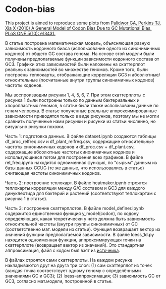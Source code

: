 # Codon-bias
This project is aimed to reproduce some plots from [Palidwor GA, Perkins TJ, Xia X (2010) A General Model of Codon Bias Due to GC Mutational Bias. PLoS ONE 5(10): e13431.](https://journals.plos.org/plosone/article?id=10.1371/journal.pone.0013431#abstract0)

В статье построена математическая модель, объясняющая разную зависимость кодонного биаса (использование одного из синонимичных кодонов) от общего GC состава генома. На основе этой модели были получены предполагаемые функции зависимости кодонного состава от GC3. Графики этих зависимостей были наложены на скаттерплот реальных зависимостей во множестве геномов. Кроме того, были построены теплокарты, отображающие корреляции GС3 и абсолютные/относительные (посчитанные внутри группы синонимичных кодонов) частоты кодонов. 

Мы воспроизводим рисунки 1, 4, 5, 6, 7. При этом скаттерплоты с рисунка 1 были построены только по данным бактериальных и хлоропластных геномов, в статье были также использованы данные по генам человека. В статье полученные реальные аппроксимированные зависимости приводятся только в виде рисунков, поэтому мы не могли сравнить полученные нами рисунки и рисунки из статьи численно, но визуально рисунки похожи.

Часть 1: подготовка данных.
В файле dataset.ipynb создаются таблицы df_proc_relfreq.csv и df_plant_relfreq.csv, содержащие относительные частоты синонимичных кодонов и df_proc.csv + df_plant.csv, содержащие абсолютные частоты синонимичных кодонов и использующиеся потом для построения всех графиков. 
В файле rel_freq.ipynb находится одноименная функция, по "сырым" данным из базы данных CCUG (те же данные, что использовались в статье) считающая частоты синонимичных кодонов.

Часть 2: построение теплокарт.
В файле heatmaker.ipynb строятся теплокарты корреляции между G/C составом и GC3 для каждого динуклеотида для бактерий и растений (соответствуют теплокартам с рисунка 1 в статье).

Часть 3: построение скаттерплотов.
В файле model_definer.ipynb содержится единственная функция y_model(codon), по кодону определяющая, какая теоретически у него должна быть зависимость относительной частоты (внутри группы синонимичных) от GC (соответственно мат. модели из статьи). Функция возвращает вектор из значений функции предполагаемой зависимости.
В файле loess_1d.py находится одноименная функция, аппроксимирующая точки на скаттерплоте (возвращает вектор из значений). Это стандартная аппроксимация, файл с кодом был взят из [источника](https://pypi.org/project/loess/).

В файлах  строятся сами скаттерплоты. На каждом рисунке накладываются друг на друга три слоя:
(1) сам скаттерплот из точек (каждая точка соответствует одному геному с определёнными значениями GC и GC3);
(2) loess-аппроксимация;
(3) зависимость GC от GC3, согласно мат.модели, построенной в статье.



